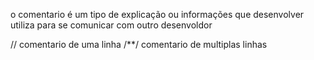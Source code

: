o comentario é um tipo de explicação ou informações que desenvolver utiliza para 
se comunicar com outro desenvoldor 


// comentario de uma linha 
/**/ comentario de multiplas linhas 